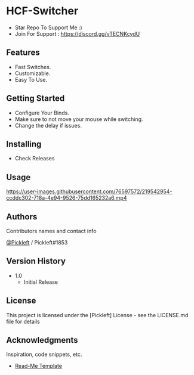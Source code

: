 # HCF-Switcher

* Star Repo To Support Me :)
* Join For Support : https://discord.gg/vTECNKcydU

## Features 
  * Fast Switches.
  * Customizable.
  * Easy To Use.

## Getting Started
  * Configure Your Binds.
  * Make sure to not move your mouse while switching.
  * Change the delay if issues.

## Installing

* Check Releases

## Usage

https://user-images.githubusercontent.com/76597572/219542954-ccddc302-718a-4e94-9526-75dd165232a6.mp4

## Authors

Contributors names and contact info

[@Pickleft](https://twitter.com/Pickleft) / Pickleft#1853

## Version History

* 1.0
    * Initial Release

## License

This project is licensed under the [Pickleft] License - see the LICENSE.md file for details

## Acknowledgments

Inspiration, code snippets, etc.
* [Read-Me Template](https://gist.github.com/DomPizzie/7a5ff55ffa9081f2de27c315f5018afc)
